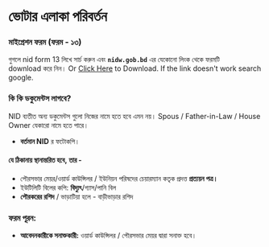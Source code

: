 # ভোটার এলাকা পরিবর্তন

### মাইগ্রেশন ফরম (ফরম - ১৩)
গুগলে nid form 13 লিখে সার্চ করুন এবং **`nidw.gob.bd`** এর যেকোনো লিংক থেকে ফরমটি download করে নিন। Or [Click Here](https://file-dhaka.portal.gov.bd/files/www.narayanganj.gov.bd/files/49179711_2010_11e7_8f57_286ed488c766/Form-13.PDF) to Download. If the link doesn't work search google.

### কি কি ডকুমেন্টস লাগবে?
NID ব্যতীত অন্য ডকুমেন্টস গুলো নিজের নামে হতে হবে এমন নয়। Spous / Father-in-Law / House Owner যেকারো নামে হতে পারে।
- **বর্তমান NID** র ফটোকপি।
#### যে ঠিকানায় স্থানান্তরিত হবে, তার -
- পৌরসভার মেয়র/ওয়ার্ড কাউন্সিলর / ইউনিয়ন পরিষদের চেয়ারম্যান কতৃক প্রদত্ত **প্রত্যয়ন পত্র।**
- ইউটিলিটি বিলের কপি: **বিদ্যুৎ**/গ্যাস/পানি বিল
- **পৌরকরের রশিদ** / ভাড়াটিয়া হলে - বাড়ীভাড়ার রশিদ

### ফরম পূরন:
- **আবেদনকারীকে সনাক্তকারী:** ওয়ার্ড কাউন্সিলর / পৌরসভার মেয়র দ্বারা সনাক্ত হবে।
